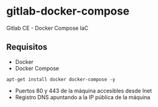 # gitlab-docker-compose
Gitlab CE - Docker Compose IaC

## Requisitos
- Docker
- Docker Compose
```
apt-get install docker docker-compose -y
```
- Puertos 80 y 443 de la máquina accesibles desde Inet
- Registro DNS apuntando a la IP pública de la máquina
